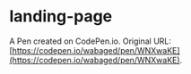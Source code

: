 # landing-page

A Pen created on CodePen.io. Original URL: [https://codepen.io/wabaged/pen/WNXwaKE](https://codepen.io/wabaged/pen/WNXwaKE).



